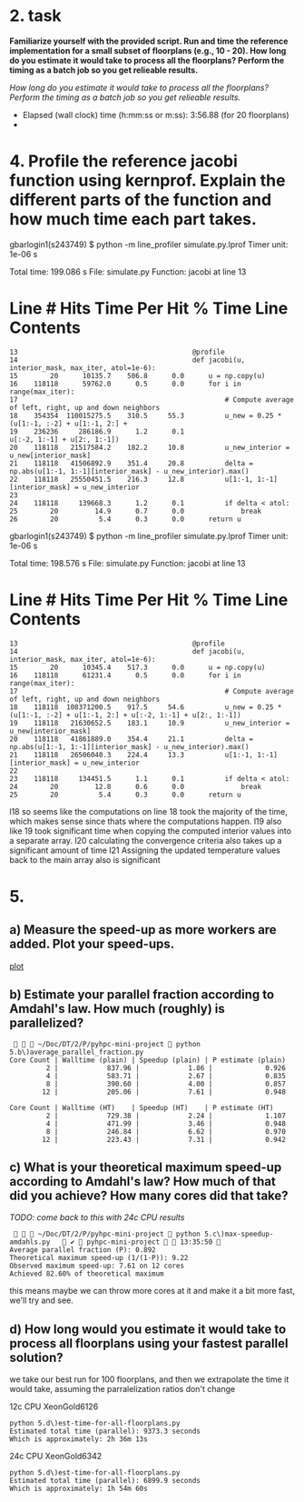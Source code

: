 # 2. task

**Familiarize yourself with the provided script. Run and time the reference implementation for a
small subset of floorplans (e.g., 10 - 20). How long do you estimate it would take to process all
the floorplans? Perform the timing as a batch job so you get relieable results.**

*How long do you estimate it would take to process all
the floorplans? Perform the timing as a batch job so you get relieable results.*

- Elapsed (wall clock) time (h:mm:ss or m:ss): 3:56.88 (for 20 floorplans)
- 

# 4. Profile the reference jacobi function using kernprof. Explain the different parts of the function and how much time each part takes.

gbarlogin1(s243749) $ python -m line_profiler simulate.py.lprof
Timer unit: 1e-06 s

Total time: 199.086 s
File: simulate.py
Function: jacobi at line 13

Line #      Hits         Time  Per Hit   % Time  Line Contents
==============================================================
    13                                           @profile
    14                                           def jacobi(u, interior_mask, max_iter, atol=1e-6):
    15        20      10135.7    506.8      0.0      u = np.copy(u)
    16    118118      59762.0      0.5      0.0      for i in range(max_iter):
    17                                                   # Compute average of left, right, up and down neighbors
    18    354354  110015275.5    310.5     55.3          u_new = 0.25 * (u[1:-1, :-2] + u[1:-1, 2:] +
    19    236236     286186.9      1.2      0.1                          u[:-2, 1:-1] + u[2:, 1:-1])
    20    118118   21517584.2    182.2     10.8          u_new_interior = u_new[interior_mask]
    21    118118   41506892.9    351.4     20.8          delta = np.abs(u[1:-1, 1:-1][interior_mask] - u_new_interior).max()
    22    118118   25550451.5    216.3     12.8          u[1:-1, 1:-1][interior_mask] = u_new_interior
    23                                           
    24    118118     139668.3      1.2      0.1          if delta < atol:
    25        20         14.9      0.7      0.0              break
    26        20          5.4      0.3      0.0      return u



gbarlogin1(s243749) $ python -m line_profiler simulate.py.lprof
Timer unit: 1e-06 s

Total time: 198.576 s
File: simulate.py
Function: jacobi at line 13

Line #      Hits         Time  Per Hit   % Time  Line Contents
==============================================================
    13                                           @profile
    14                                           def jacobi(u, interior_mask, max_iter, atol=1e-6):
    15        20      10345.4    517.3      0.0      u = np.copy(u)
    16    118118      61231.4      0.5      0.0      for i in range(max_iter):
    17                                                   # Compute average of left, right, up and down neighbors
    18    118118  108371200.5    917.5     54.6          u_new = 0.25 * (u[1:-1, :-2] + u[1:-1, 2:] + u[:-2, 1:-1] + u[2:, 1:-1])
    19    118118   21630652.5    183.1     10.9          u_new_interior = u_new[interior_mask]
    20    118118   41861889.0    354.4     21.1          delta = np.abs(u[1:-1, 1:-1][interior_mask] - u_new_interior).max()
    21    118118   26506040.3    224.4     13.3          u[1:-1, 1:-1][interior_mask] = u_new_interior
    22                                           
    23    118118     134451.5      1.1      0.1          if delta < atol:
    24        20         12.8      0.6      0.0              break
    25        20          5.4      0.3      0.0      return u



l18 so seems like the computations on line 18 took the majority of the time, which makes sense since thats where the computations happen.
l19 also like 19 took significant time when copying the computed interior values into a separate array.
l20 calculating the convergence criteria also takes up a significant amount of time
l21 Assigning the updated temperature values back to the main array also is significant


# 5. 

## a) Measure the speed-up as more workers are added. Plot your speed-ups.
[plot](plot-speedups-with-ht.png)


## b) Estimate your parallel fraction according to Amdahl's law. How much (roughly) is parallelized?

```
    ~/Doc/DT/2/P/pyhpc-mini-project  python 5.b\)average_parallel_fraction.py 
Core Count | Walltime (plain) | Speedup (plain) | P estimate (plain)
         2 |            837.96 |            1.86 |             0.926
         4 |            583.71 |            2.67 |             0.835
         8 |            390.60 |            4.00 |             0.857
        12 |            205.06 |            7.61 |             0.948

Core Count | Walltime (HT)    | Speedup (HT)    | P estimate (HT)
         2 |            729.38 |            2.24 |             1.107
         4 |            471.99 |            3.46 |             0.948
         8 |            246.84 |            6.62 |             0.970
        12 |            223.43 |            7.31 |             0.942
```

## c) What is your theoretical maximum speed-up according to Amdahl's law? How much of that did you achieve? How many cores did that take?

 *TODO: come back to this with 24c CPU results*
```
    ~/Doc/DT/2/P/pyhpc-mini-project  python 5.c\)max-speedup-amdahls.py    ✔  pyhpc-mini-project   13:35:50  
Average parallel fraction (P): 0.892
Theoretical maximum speed-up (1/(1-P)): 9.22
Observed maximum speed-up: 7.61 on 12 cores
Achieved 82.60% of theoretical maximum
```

this means maybe we can throw more cores at it and make it a bit more fast, we'll try and see.



## d) How long would you estimate it would take to process all floorplans using your fastest parallel solution?



we take our best run for 100 floorplans, and then we extrapolate the time it would take, assuming the parralelization ratios don't change

12c CPU XeonGold6126
```
python 5.d\)est-time-for-all-floorplans.py 
Estimated total time (parallel): 9373.3 seconds
Which is approximately: 2h 36m 13s
```

24c CPU XeonGold6342
```
python 5.d\)est-time-for-all-floorplans.py
Estimated total time (parallel): 6899.9 seconds
Which is approximately: 1h 54m 60s
```

